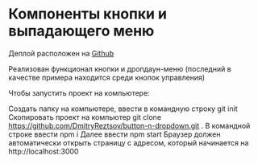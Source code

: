 # Компоненты кнопки и выпадающего меню

Деплой расположен на [Github](https://github.com/DmitryReztsov/button-n-dropdown.git)

Реализован функционал кнопки и дропдаун-меню 
(последний в качестве примера находится среди кнопок управления)

Чтобы запустить проект на компьютере:

Создать папку на компьютере, ввести в командную строку git init
Скопировать проект на компьютер git clone https://github.com/DmitryReztsov/button-n-dropdown.git .
В командной строке ввести npm i
Далее ввести npm start
Браузер должен автоматически открыть страницу с адресом, который начинается на http://localhost:3000
